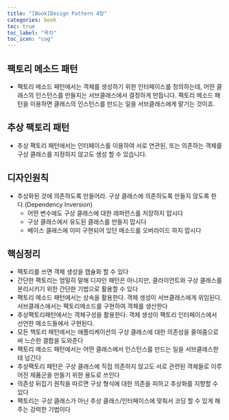 ```yaml
---
title: "[Book]Design Pattern 4장"
categories: book
toc: true
toc_label: "목차"
toc_icon: "cog"
---
```


## 팩토리 메소드 패턴

- 팩토리 메소드 패턴에서는 객체를 생성하기 위한 인터페이스를 정의하는데, 어떤 클래스의 인스턴스를 만들지는 서브클래스에서 결정하게 만듭니다. 팩토리 메소드 패턴을 이용하면 클래스의 인스턴스를 만드는 일을 서브클래스에게 맡기는 것이죠.

## 추상 팩토리 패턴

- 추상 팩토리 패턴에서는 인터페이스를 이용하여 서로 연관된, 또는 의존하는 객체를 구상 클래스를 지정하지 않고도 생성 할 수 있습니다.

## 디자인원칙

- 추상화된 것에 의존하도록 만들어라. 구상 클래스에 의존하도록 만들지 않도록 한다.(Dependency Inversion)
    - 어떤 변수에도 구상 클래스에 대한 레퍼런스를 저장하지 맙시다
    - 구상 클래스에서 유도된 클래스를 만들지 맙시다
    - 베이스 클래스에 이미 구현되어 있던 메소드를 오버라이드 하지 맙시다

## 핵심정리

- 팩토리를 쓰면 객체 생성을 캡슐화 할 수 있다
- 간단한 팩토리는 엄밀히 말해 디자인 패턴은 아니지만, 클라이언트와 구상 클래스를 분리시키기 위한 간단한 기법으로 활용할 수 있다
- 팩토리 메소드 패턴에서는 상속을 활용한다. 객체 생성이 서브클래스에게 위임된다. 서브클래스에서는 팩토리메소드를 구현하여 객체를 생산한다
- 추상팩토리패턴에서는 객체구성을 활용한다. 객체 생성이 팩토리 인터페이스에서 선언한 메소드들에서 구현된다.
- 모든 책토리 패턴에서는 애플리케이션의 구상 클래스에 대한 의존성을 줄여줌으로써 느슨한 결합을 도와준다
- 팩토리 메소드 패턴에서는 어떤 클래스에서 인스턴스를 만드는 일을 서브클래스한테 넘긴다
- 추상팩토리 패턴은 구상 클래스에 직접 의존하지 않고도 서로 관련된 객체들로 이루어진 제품군을 만들기 위한 용도로 쓰인다
- 의존성 뒤집기 원칙을 따르면 구상 형식에 대한 의존을 피하고 추상화를 지향할 수 있다
- 팩토리는 구상 클래스가 아닌 추상 클래스/인터페이스에 맞춰서 코딩 할 수 있게 해주는 강력한 기법이다